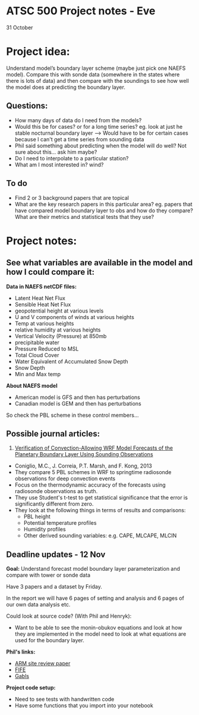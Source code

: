 # ATSC 500 Project notes - Eve

31 October


# Project idea:
Understand model’s boundary layer scheme (maybe just pick one NAEFS model).
Compare this with sonde data (somewhere in the states where there is lots of data) and then compare with the soundings to see how well the model does at predicting the boundary layer.


## Questions:
- How many days of data do I need from the models?
- Would this be for cases? or for a long time series? eg. look at just he stable nocturnal boundary layer
  --> Would have to be for certain cases because I can't get a time series from sounding data
- Phil said something about predicting when the model will do well? Not sure about this… ask him maybe?
- Do I need to interpolate to a particular station?
- What am I most interested in? wind? 


## To do 
- Find 2 or 3 background papers that are topical 
- What are the key research papers in this particular area?
  eg. papers that have compared model boundary layer to obs and how do they compare? What are their metrics and statistical tests that they use?




# Project notes:

## See what variables are available in the model and how I could compare it:

**Data in NAEFS netCDF files:**

- Latent Heat Net Flux
- Sensible Heat Net Flux
- geopotential height at various levels
- U and V components of winds at various heights
- Temp at various heights
- relative humidity at various heights
- Vertical Velocity (Pressure) at 850mb
- precipitable water
- Pressure Reduced to MSL
- Total Cloud Cover
- Water Equivalent of Accumulated Snow Depth
- Snow Depth
- Min and Max temp


**About NAEFS model**

- American model is GFS and then has perturbations
- Canadian model is GEM and then has perturbations

So check the PBL scheme in these control members...




## Possible journal articles:
1. [Verification of Convection-Allowing WRF Model Forecasts of the Planetary Boundary Layer Using Sounding Observations](https://journals.ametsoc.org/doi/full/10.1175/WAF-D-12-00103.1)
  - Coniglio, M.C., J. Correia, P.T. Marsh, and F. Kong, 2013
  - They compare 5 PBL schemes in WRF to springtime radiosonde observations for deep convection events
  - Focus on the thermodynamic accuracy of the forecasts using radiosonde observations as truth.
  - They use Student's t-test to get statistical significance that the error is significantly different from zero. 
  - They look at the following things in terms of results and comparisons:
      * PBL height
      * Potential temperature profiles
      * Humidity profiles
      * Other derived sounding variables: e.g. CAPE, MLCAPE, MLCIN



## Deadline updates - 12 Nov

**Goal:** Understand forecast model boundary layer parameterization and compare with tower or sonde data

Have 3 papers and a dataset by Friday. 

In the report we will have 6 pages of setting and analysis and 6 pages of our own data analysis etc. 


Could look at source code? (With Phil and Henryk):

- Want to be able to see the monin-obukov equations and look at how they are implemented in the model
need to look at what equations are used for the boundary layer.


**Phil's links:**

  - [ARM site review paper](https://journals.ametsoc.org/doi/pdf/10.1175/AMSMONOGRAPHS-D-16-0004.1)
  - [FIFE](https://daac.ornl.gov/FIFE/guides/lidar_height_data.html)
  - [Gabls](https://link.springer.com/article/10.1007/s10546-014-9919-1)


**Project code setup:**

- Need to see tests with handwritten code
- Have some functions that you import into your notebook